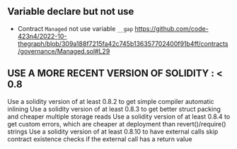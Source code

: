 ## Variable declare but not use
- Contract `Managed` not use variable `__gap`
https://github.com/code-423n4/2022-10-thegraph/blob/309a188f7215fa42c745b136357702400f91b4ff/contracts/governance/Managed.sol#L29

## USE A MORE RECENT VERSION OF SOLIDITY : < 0.8
Use a solidity version of at least 0.8.2 to get simple compiler automatic inlining 
Use a solidity version of at least 0.8.3 to get better struct packing and cheaper multiple storage reads 
Use a solidity version of at least 0.8.4 to get custom errors, which are cheaper at deployment than revert()/require() strings 
Use a solidity version of at least 0.8.10 to have external calls skip contract existence checks if the external call has a return value